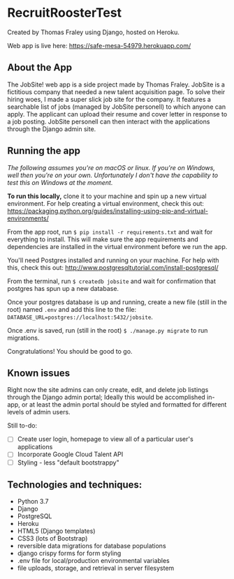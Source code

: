 # RecruitRoosterTest

Created by Thomas Fraley using Django, hosted on Heroku.

Web app is live here: https://safe-mesa-54979.herokuapp.com/

## About the App
The JobSite! web app is a side project made by Thomas Fraley.  JobSite is a fictitious company that needed a new talent acquisition page.  To solve their hiring woes, I made a super slick job site for the company.  It features a searchable list of jobs (managed by JobSite personell) to which anyone can apply.  The applicant can upload their resume and cover letter in response to a job posting.  JobSite personell can then interact with the applications through the Django admin site.

## Running the app
_The following assumes you're on macOS or linux.  If you're on Windows, well then you're on your own.  Unfortunately I don't have the capability to test this on Windows at the moment._

**To run this locally,** clone it to your machine and spin up a new virtual environment.  For help creating a virtual environment, check this out: https://packaging.python.org/guides/installing-using-pip-and-virtual-environments/

From the app root, run `$ pip install -r requirements.txt` and wait for everything to install.  This will make sure the app requirements and dependencies are installed in the virtual environment before we run the app.

You'll need Postgres installed and running on your machine.  For help with this, check this out: http://www.postgresqltutorial.com/install-postgresql/

From the terminal, run `$ createdb jobsite` and wait for confirmation that postgres has spun up a new database.

Once your postgres database is up and running, create a new file (still in the root) named `.env` and add this line to the file: `DATABASE_URL=postgres://localhost:5432/jobsite`.  

Once .env is saved, run (still in the root) `$ ./manage.py migrate` to run migrations.

Congratulations!  You should be good to go.

## Known issues
Right now the site admins can only create, edit, and delete job listings through the Django admin portal; Ideally this would be accomplished in-app, or at least the admin portal should be styled and formatted for different levels of admin users.

Still to-do:
- [ ] Create user login, homepage to view all of a particular user's applications
- [ ] Incorporate Google Cloud Talent API
- [ ] Styling - less "default bootstrappy"

## Technologies and techniques:
- Python 3.7
- Django
- PostgreSQL
- Heroku
- HTML5 (Django templates)
- CSS3 (lots of Bootstrap)
- reversible data migrations for database populations
- django crispy forms for form styling
- .env file for local/production environmental variables
- file uploads, storage, and retrieval in server filesystem
